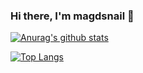 ### Hi there, I'm magdsnail 👋
<!-- [![magdsnail's github stats](https://github-readme-stats.vercel.app/api?username=magdsnail&show_icons=true)](https://github.com/anuraghazra/github-readme-stats)

[![Top Langs](https://github-readme-stats.vercel.app/api/top-langs/?username=magdsnail&layout=compact)](https://github.com/anuraghazra/github-readme-stats)
<!--
**magdsnail/magdsnail** is a ✨ _special_ ✨ repository because its `README.md` (this file) appears on your GitHub profile.

Here are some ideas to get you started:

- 🔭 I’m currently working on ...
- 🌱 I’m currently learning ...
- 👯 I’m looking to collaborate on ...
- 🤔 I’m looking for help with ...
- 💬 Ask me about ...
- 📫 How to reach me: ...
- 😄 Pronouns: ...
- ⚡ Fun fact: ... -->







[![Anurag's github stats](https://github-readme-stats.vercel.app/api?username=magdsnail&count_private=true&show_icons=true&hide_border=true&theme=vue)](https://github.com/magdsnail)

[![Top Langs](https://github-readme-stats.vercel.app/api/top-langs/?username=magdsnail&hide_border=true&theme=vue)](https://github.com/magdsnail)

